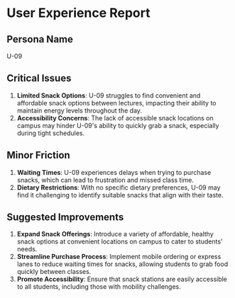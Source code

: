 # User Experience Report

## Persona Name
U-09

## Critical Issues
1. **Limited Snack Options**: U-09 struggles to find convenient and affordable snack options between lectures, impacting their ability to maintain energy levels throughout the day.
2. **Accessibility Concerns**: The lack of accessible snack locations on campus may hinder U-09's ability to quickly grab a snack, especially during tight schedules.

## Minor Friction
1. **Waiting Times**: U-09 experiences delays when trying to purchase snacks, which can lead to frustration and missed class time.
2. **Dietary Restrictions**: With no specific dietary preferences, U-09 may find it challenging to identify suitable snacks that align with their taste.

## Suggested Improvements
1. **Expand Snack Offerings**: Introduce a variety of affordable, healthy snack options at convenient locations on campus to cater to students' needs.
2. **Streamline Purchase Process**: Implement mobile ordering or express lanes to reduce waiting times for snacks, allowing students to grab food quickly between classes.
3. **Promote Accessibility**: Ensure that snack stations are easily accessible to all students, including those with mobility challenges.